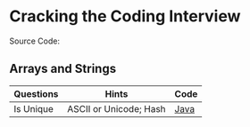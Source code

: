 # Cracking the Coding Interview

Source Code:

## Arrays and Strings

| Questions | Hints                 | Code |
| --------- | ----------------------| -----|
| Is Unique | ASCII or Unicode; Hash| [Java](src/Q1_Arrays_and_Strings/Q1_1_IsUnique) |

